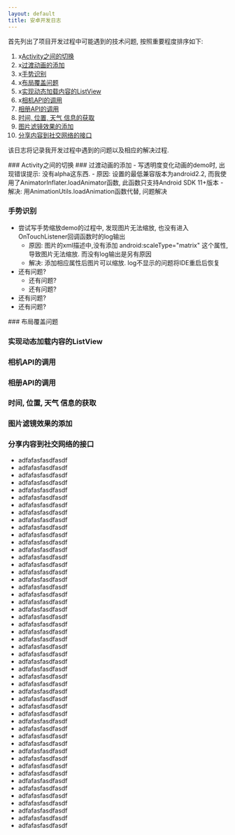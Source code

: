 ```yaml
---
layout: default
title: 安卓开发日志
---
```


首先列出了项目开发过程中可能遇到的技术问题, 按照重要程度排序如下:

1. x[Activity之间的切换](#1)
2. x[过渡动画的添加](#2)
3. x[手势识别](#3)
4. x[布局覆盖问题](#l4)
5. x[实现动态加载内容的ListView](#l5)
6. x[相机API的调用](#l6)
7. [相册API的调用](#相册API的调用)
8. [时间, 位置, 天气 信息的获取](#8)
9. [图片滤镜效果的添加](#9)
10. [分享内容到社交网络的接口](#10)

该日志将记录我开发过程中遇到的问题以及相应的解决过程.

<a name=1 />
### Activity之间的切换
   
<a id=2 />
### 过渡动画的添加
   - 写透明度变化动画的demo时, 出现错误提示: 没有alpha这东西.
    - 原因: 设置的最低兼容版本为android2.2, 而我使用了AnimatorInflater.loadAnimator函数, 此函数只支持Android SDK 11+版本
	- 解决: 用AnimationUtils.loadAnimation函数代替, 问题解决
   
### 手势识别 <a name=3 />
   - 尝试写手势缩放demo的过程中, 发现图片无法缩放, 也没有进入OnTouchListener回调函数时的log输出
      - 原因: 图片的xml描述中,没有添加 android:scaleType="matrix" 这个属性, 导致图片无法缩放. 而没有log输出是另有原因
      - 解决: 添加相应属性后图片可以缩放. log不显示的问题将IDE重启后恢复
   - 还有问题?
     - 还有问题?
	 - 还有问题?
   - 还有问题?
   - 还有问题?

<a name=l4 />
### 布局覆盖问题
   
### 实现动态加载内容的ListView <a name=l5 />
   
<a name=l6 > </a>
### 相机API的调用
   
### 相册API的调用
   
### 时间, 位置, 天气 信息的获取
   
### 图片滤镜效果的添加
   
### 分享内容到社交网络的接口

- adfafasfasdfasdf
- adfafasfasdfasdf
- adfafasfasdfasdf
- adfafasfasdfasdf
- adfafasfasdfasdf
- adfafasfasdfasdf
- adfafasfasdfasdf
- adfafasfasdfasdf
- adfafasfasdfasdf
- adfafasfasdfasdf
- adfafasfasdfasdf
- adfafasfasdfasdf
- adfafasfasdfasdf
- adfafasfasdfasdf
- adfafasfasdfasdf
- adfafasfasdfasdf
- adfafasfasdfasdf
- adfafasfasdfasdf
- adfafasfasdfasdf
- adfafasfasdfasdf
- adfafasfasdfasdf
- adfafasfasdfasdf
- adfafasfasdfasdf
- adfafasfasdfasdf
- adfafasfasdfasdf
- adfafasfasdfasdf
- adfafasfasdfasdf
- adfafasfasdfasdf
- adfafasfasdfasdf
- adfafasfasdfasdf
- adfafasfasdfasdf
- adfafasfasdfasdf
- adfafasfasdfasdf
- adfafasfasdfasdf
- adfafasfasdfasdf
- adfafasfasdfasdf
- adfafasfasdfasdf
- adfafasfasdfasdf
- adfafasfasdfasdf
- adfafasfasdfasdf
- adfafasfasdfasdf
- adfafasfasdfasdf
- adfafasfasdfasdf
- adfafasfasdfasdf
- adfafasfasdfasdf
- adfafasfasdfasdf
- adfafasfasdfasdf
- adfafasfasdfasdf
- adfafasfasdfasdf
- adfafasfasdfasdf


